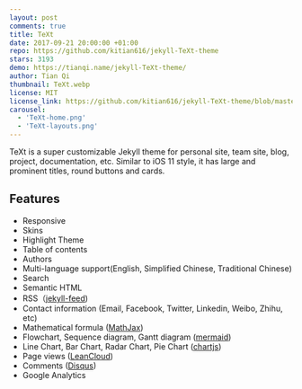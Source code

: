 ```yaml
---
layout: post
comments: true
title: TeXt
date: 2017-09-21 20:00:00 +01:00
repo: https://github.com/kitian616/jekyll-TeXt-theme
stars: 3193
demo: https://tianqi.name/jekyll-TeXt-theme/
author: Tian Qi
thumbnail: TeXt.webp
license: MIT
license_link: https://github.com/kitian616/jekyll-TeXt-theme/blob/master/LICENSE
carousel:
  - 'TeXt-home.png'
  - 'TeXt-layouts.png'
---
```


TeXt is a super customizable Jekyll theme for personal site, team site, blog, project, documentation, etc. Similar to iOS 11 style, it has large and prominent titles, round buttons and cards.

## Features

* Responsive
* Skins
* Highlight Theme
* Table of contents
* Authors
* Multi-language support(English, Simplified Chinese, Traditional Chinese)
* Search
* Semantic HTML
* RSS（[jekyll-feed](https://github.com/jekyll/jekyll-feed))
* Contact information (Email, Facebook, Twitter, Linkedin, Weibo, Zhihu, etc)
* Mathematical formula ([MathJax](https://www.mathjax.org/))
* Flowchart, Sequence diagram, Gantt diagram ([mermaid](https://mermaidjs.github.io/))
* Line Chart, Bar Chart, Radar Chart, Pie Chart ([chartjs](https://www.chartjs.org/))
* Page views ([LeanCloud](https://leancloud.cn/))
* Comments ([Disqus](https://disqus.com/))
* Google Analytics
